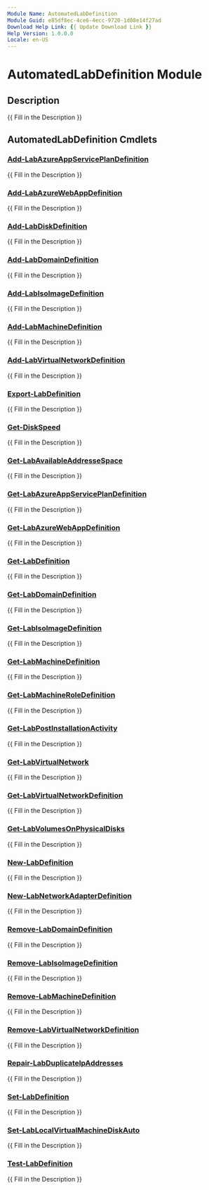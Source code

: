 ```yaml
---
Module Name: AutomatedLabDefinition
Module Guid: e85df8ec-4ce6-4ecc-9720-1d08e14f27ad
Download Help Link: {{ Update Download Link }}
Help Version: 1.0.0.0
Locale: en-US
---
```


# AutomatedLabDefinition Module
## Description
{{ Fill in the Description }}

## AutomatedLabDefinition Cmdlets
### [Add-LabAzureAppServicePlanDefinition](Add-LabAzureAppServicePlanDefinition.md)
{{ Fill in the Description }}

### [Add-LabAzureWebAppDefinition](Add-LabAzureWebAppDefinition.md)
{{ Fill in the Description }}

### [Add-LabDiskDefinition](Add-LabDiskDefinition.md)
{{ Fill in the Description }}

### [Add-LabDomainDefinition](Add-LabDomainDefinition.md)
{{ Fill in the Description }}

### [Add-LabIsoImageDefinition](Add-LabIsoImageDefinition.md)
{{ Fill in the Description }}

### [Add-LabMachineDefinition](Add-LabMachineDefinition.md)
{{ Fill in the Description }}

### [Add-LabVirtualNetworkDefinition](Add-LabVirtualNetworkDefinition.md)
{{ Fill in the Description }}

### [Export-LabDefinition](Export-LabDefinition.md)
{{ Fill in the Description }}

### [Get-DiskSpeed](Get-DiskSpeed.md)
{{ Fill in the Description }}

### [Get-LabAvailableAddresseSpace](Get-LabAvailableAddresseSpace.md)
{{ Fill in the Description }}

### [Get-LabAzureAppServicePlanDefinition](Get-LabAzureAppServicePlanDefinition.md)
{{ Fill in the Description }}

### [Get-LabAzureWebAppDefinition](Get-LabAzureWebAppDefinition.md)
{{ Fill in the Description }}

### [Get-LabDefinition](Get-LabDefinition.md)
{{ Fill in the Description }}

### [Get-LabDomainDefinition](Get-LabDomainDefinition.md)
{{ Fill in the Description }}

### [Get-LabIsoImageDefinition](Get-LabIsoImageDefinition.md)
{{ Fill in the Description }}

### [Get-LabMachineDefinition](Get-LabMachineDefinition.md)
{{ Fill in the Description }}

### [Get-LabMachineRoleDefinition](Get-LabMachineRoleDefinition.md)
{{ Fill in the Description }}

### [Get-LabPostInstallationActivity](Get-LabPostInstallationActivity.md)
{{ Fill in the Description }}

### [Get-LabVirtualNetwork](Get-LabVirtualNetwork.md)
{{ Fill in the Description }}

### [Get-LabVirtualNetworkDefinition](Get-LabVirtualNetworkDefinition.md)
{{ Fill in the Description }}

### [Get-LabVolumesOnPhysicalDisks](Get-LabVolumesOnPhysicalDisks.md)
{{ Fill in the Description }}

### [New-LabDefinition](New-LabDefinition.md)
{{ Fill in the Description }}

### [New-LabNetworkAdapterDefinition](New-LabNetworkAdapterDefinition.md)
{{ Fill in the Description }}

### [Remove-LabDomainDefinition](Remove-LabDomainDefinition.md)
{{ Fill in the Description }}

### [Remove-LabIsoImageDefinition](Remove-LabIsoImageDefinition.md)
{{ Fill in the Description }}

### [Remove-LabMachineDefinition](Remove-LabMachineDefinition.md)
{{ Fill in the Description }}

### [Remove-LabVirtualNetworkDefinition](Remove-LabVirtualNetworkDefinition.md)
{{ Fill in the Description }}

### [Repair-LabDuplicateIpAddresses](Repair-LabDuplicateIpAddresses.md)
{{ Fill in the Description }}

### [Set-LabDefinition](Set-LabDefinition.md)
{{ Fill in the Description }}

### [Set-LabLocalVirtualMachineDiskAuto](Set-LabLocalVirtualMachineDiskAuto.md)
{{ Fill in the Description }}

### [Test-LabDefinition](Test-LabDefinition.md)
{{ Fill in the Description }}

